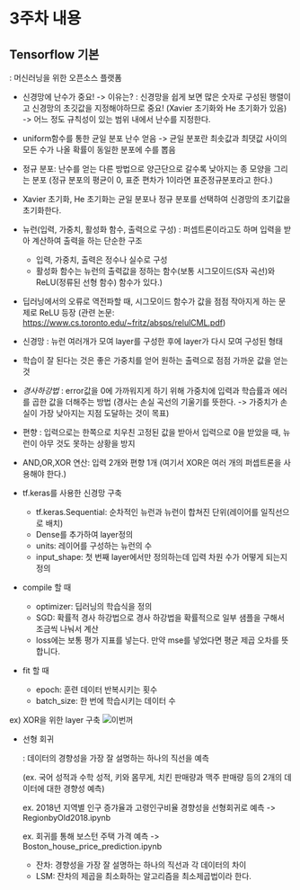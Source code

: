 # 3주차 내용

## Tensorflow 기본
  : 머신러닝을 위한 오픈소스 플랫폼
  
  - 신경망에 난수가 중요! -> 이유는?
    : 신경망을 쉽게 보면 많은 숫자로 구성된 행렬이고 신경망의 초깃값을 지정해야하므로 중요!
    (Xavier 초기화와 He 초기화가 있음)
    -> 어느 정도 규칙성이 있는 범위 내에서 난수를 지정한다.
    
  - uniform함수를 통한 균일 분포 난수 얻음
    -> 균일 분포란 최솟값과 최댓값 사이의 모든 수가 나올 확률이 동일한 분포에 수를 뽑음
  
  - 정규 분포: 난수를 얻는 다른 방법으로 양근단으로 갈수록 낮아지는 종 모양을 그리는 분포
    (정규 분포의 평균이 0, 표준 편차가 1이라면 표준정규분포라고 한다.)
    
  - Xavier 초기화, He 초기화는 균일 분포나 정규 분포를 선택하여 신경망의 초기값을 초기화한다.

  - 뉴런(입력, 가중치, 활성화 함수, 출력으로 구성)
    : 퍼셉트론이라고도 하며 입력을 받아 계산하여 출력을 하는 단순한 구조
    - 입력, 가중치, 출력은 정수나 실수로 구성
    - 활성화 함수는 뉴런의 출력값을 정하는 함수(보통 시그모이드(S자 곡선)와 ReLU(정류된 선형 함수) 함수가 있다.)
  
  - 딥러닝에서의 오류로 역전파할 때, 시그모이드 함수가 값을 점점 작아지게 하는 문제로 ReLU 등장
    (관련 논문: https://www.cs.toronto.edu/~fritz/absps/relulCML.pdf)
    
  - 신경망
    : 뉴런 여러개가 모여 layer를 구성한 후에 layer가 다시 모여 구성된 형태
  
  - 학습이 잘 된다는 것은 좋은 가중치를 얻어 원하는 출력으로 점점 가까운 값을 얻는 것
  
  - *경사하강법*
    : error값을 0에 가까워지게 하기 위해 가중치에 입력과 학습률과 에러를 곱한 값을 더해주는 방법
    (경사는 손실 곡선의 기울기를 뜻한다. -> 가중치가 손실이 가장 낮아지는 지점 도달하는 것이 목표)
    
  - 편향
    : 입력으로는 한쪽으로 치우친 고정된 값을 받아서 입력으로 0을 받았을 때, 뉴런이 아무 것도 못하는 상황을 방지
  
  - AND,OR,XOR 연산: 입력 2개와 편향 1개
    (여기서 XOR은 여러 개의 퍼셉트론을 사용해야 한다.)
    
  - tf.keras를 사용한 신경망 구축
    * tf.keras.Sequential: 순차적인 뉴런과 뉴런이 합쳐진 단위(레이어를 일직선으로 배치)
    * Dense를 추가하여 layer정의
    * units: 레이어를 구성하는 뉴런의 수
    * input_shape: 첫 번째 layer에서만 정의하는데 입력 차원 수가 어떻게 되는지 정의
  
  - compile 할 때
    * optimizer: 딥러닝의 학습식을 정의
    * SGD: 확률적 경사 하강법으로 경사 하강법을 확률적으로 일부 샘플을 구해서 조금씩 나눠서 계산
    * loss에는 보통 평가 지표를 넣는다. 만약 mse를 넣었다면 평균 제곱 오차를 뜻합니다.
  
  - fit 할 때
    * epoch: 훈련 데이터 반복시키는 횟수
    * batch_size: 한 번에 학습시키는 데이터 수
  
  ex) XOR을 위한 layer 구축
  ![이번꺼](https://user-images.githubusercontent.com/59636424/112135321-00c25300-8c11-11eb-8265-1664473e021c.png)
  
  - 선형 회귀
  
    : 데이터의 경향성을 가장 잘 설명하는 하나의 직선을 예측
    
    (ex. 국어 성적과 수학 성적, 키와 몸무게, 치킨 판매량과 맥주 판매량 등의 2개의 데이터에 대한 경향성 예측)
    
    ex. 2018년 지역별 인구 증갸율과 고령인구비율 경향성을 선형회귀로 예측 -> RegionbyOld2018.ipynb
    
    ex. 회귀를 통해 보스턴 주택 가격 예측 -> Boston_house_price_prediction.ipynb
    
    * 잔차: 경향성을 가장 잘 설명하는 하나의 직선과 각 데이터의 차이
    * LSM: 잔차의 제곱을 최소화하는 알고리즘을 최소제곱법이라 한다.
    
    
    
